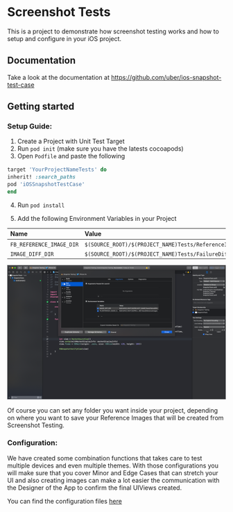 # Screenshot Tests

This is a project to demonstrate how screenshot testing works and how to setup and configure in your iOS project.

## Documentation

Take a look at the documentation at <https://github.com/uber/ios-snapshot-test-case>

## Getting started

### Setup Guide:

1. Create a Project with Unit Test Target
2. Run `pod init` (make sure you have the latests cocoapods)
3. Open `Podfile` and paste the following

  ```ruby
  target 'YourProjectNameTests' do
  inherit! :search_paths
  pod 'iOSSnapshotTestCase'
  end
  ```

4. Run `pod install`

5. Add the following Environment Variables in your Project

Name                     | Value
:----------------------- | :----------------------------------------------------
`FB_REFERENCE_IMAGE_DIR` | `$(SOURCE_ROOT)/$(PROJECT_NAME)Tests/ReferenceImages`
`IMAGE_DIFF_DIR`         | `$(SOURCE_ROOT)/$(PROJECT_NAME)Tests/FailureDiffs`

![](ENVIRONMETAL_VARIABLES.png)

Of course you can set any folder you want inside your project, depending on where you want to save your Reference Images that will be created from Screenshot Testing.

### Configuration:

We have created some combination functions that takes care to test multiple devices and even multiple themes. With those configurations you will make sure that you cover Minor and Edge Cases that can stretch your UI and also creating images can make a lot easier the communication with the Designer of the App to confirm the final UIViews created.

You can find the configuration files [here](https://github.com/trading-point/screenshot-testing-ios-demo/tree/ConfigSnapshotTests/SnapshotTests)
